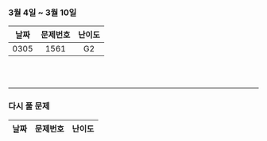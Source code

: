 
### 3월 4일 ~ 3월 10일
|날짜|문제번호|난이도|
|:---:|:---:|:---:|
|0305|1561|G2|

<br>
<br>

---
### 다시 풀 문제
|날짜|문제번호|난이도|
|:---:|:---:|:---:|